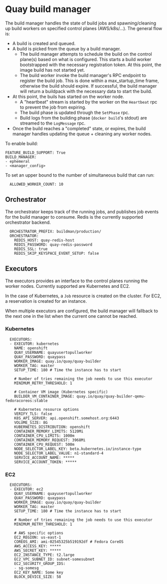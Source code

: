 # Quay build manager
The build manager handles the state of build jobs and spawning/cleaning up build workers on specified control planes (AWS/k8s/...).
The general flow is:
- A build is created and queued.
- A build is picked from the queue by a build manager.
  - The build manager attempts to schedule the build on the control plane(s) based on what is configured.
    This starts a build worker bootstrapped with the necessary registration token. At this point, the image build has not started yet.
  - The build worker invoke the build manager's RPC endpoint to register the build job. This is done within a max_startup_time frame,
    otherwise the build should expire. If successful, the build manager will return a buildpack with the necessary data to start the build.
- At this point, the buils has started on the worker node.
  - A "heartbeat" stream is started by the worker on the `Heartbeat` rpc to prevent the job from expiring.
  - The build phase is updated through the `SetPhase` rpc.
  - Build logs from the building phase (`docker build`'s stdout) are streamed to the `LogMessage` rpc.
- Once the build reaches a "completed" state, or expires, the build manager handles updating the queue + cleaning any worker nodes.

To enable build:
```
FEATURE_BUILD_SUPPORT: True
BUILD_MANAGER:
- ephemeral
- <manager_config>
```

To set an upper bound to the number of simultaneous build that can run:
```
  ALLOWED_WORKER_COUNT: 10
```

## Orchestrator
The orchestrator keeps track of the running jobs, and publishes job events for the build manager to consume.
Redis is the currently supported orchestrator backend.
```
  ORCHESTRATOR_PREFIX: buildman/production/
  ORCHESTRATOR:
    REDIS_HOST: quay-redis-host
    REDIS_PASSWORD: quay-redis-password
    REDIS_SSL: true
    REDIS_SKIP_KEYSPACE_EVENT_SETUP: false
```

## Executors
The executors provides an interface to the control planes running the worker nodes.
Currently supported are Kubernetes and EC2.

In the case of Kubernetes, a `Job` resource is created on the cluster.
For EC2, a reservation is created for an instance.

When multiple executors are configured, the build manager will fallback to the next one in the list when the current one cannot be reached.

### Kubernetes
```
  EXECUTORS:
  - EXECUTOR: kubernetes
    NAME: openshift
    QUAY_USERNAME: quayusertopullworker
    QUAY_PASSWORD: quaypass
    WORKER_IMAGE: quay.io/quay/quay-builder
    WORKER_TAG: master
    SETUP_TIME: 180 # Time the instance has to start

    # Number of tries remaining the job needs to use this executor
    MINIMUM_RETRY_THRESHOLD: 1 

    # Container VM image (Kubernetes specific)
    BUILDER_VM_CONTAINER_IMAGE: quay.io/quay/quay-builder-qemu-fedoracoreos:stable
    
    # Kubernetes resource options
    VERIFY_TLS: false
    K8S_API_SERVER: api.openshift.somehost.org:6443
    VOLUME_SIZE: 8G
    KUBERNETES_DISTRIBUTION: openshift
    CONTAINER_MEMORY_LIMITS: 5120Mi
    CONTAINER_CPU_LIMITS: 1000m
    CONTAINER_MEMORY_REQUEST: 3968Mi
    CONTAINER_CPU_REQUEST: 500m
    NODE_SELECTOR_LABEL_KEY: beta.kubernetes.io/instance-type
    NODE_SELECTOR_LABEL_VALUE: n1-standard-4
    SERVICE_ACCOUNT_NAME: *****
    SERVICE_ACCOUNT_TOKEN: *****
```
  
### EC2
```
  EXECUTORS:
  - EXECUTOR: ec2
    QUAY_USERNAME: quayusertopullworker
    QUAY_PASSWORD: quaypass
    WORKER_IMAGE: quay.io/quay/quay-builder
    WORKER_TAG: master
    SETUP_TIME: 180 # Time the instance has to start

    # Number of tries remaining the job needs to use this executor
    MINIMUM_RETRY_THRESHOLD: 1 
    
    # AWS specific options
    EC2_REGION: us-east-1
    COREOS_AMI: ami-02545325b519192df # Fedora CoreOS
    AWS_ACCESS_KEY: *****
    AWS_SECRET_KEY: *****
    EC2_INSTANCE_TYPE: t2.large
    EC2_VPC_SUBNET_ID: subnet-somesubnet
    EC2_SECURITY_GROUP_IDS:
    - sg-somesg
    EC2_KEY_NAME: Some key
    BLOCK_DEVICE_SIZE: 58
```

